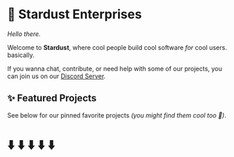 # 🚀 Stardust Enterprises

*Hello there.*

Welcome to **Stardust**, where cool people build cool software *for* cool users. basically.

If you wanna chat, contribute, or need help with some of our projects, you can join us on our [Discord Server](https://stardust.enterprises/discord).

<!--
## 🧰  Known Technologies

**💻 Programming Languages**:
* [Java](https://adoptium.net) - extensive knowledge of the Java programming language and its specifications, as well as its underlying priciples through the JVM bytecode representation, as well as obfuscation and reverse-engineering techniques
* [Kotlin](https://kotlinlang.org) - the cooler java:tm:; a language loved by many of our developers for its direct syntax, null-safety, and practical features, allowing for better ease-of-use and increased developer productivity
* [TypeScript](https://www.typescriptlang.org/) - a web programming must-have
* [Rust](https://rust-lang.org) - a secure-by-design platform from which we hope to innovate and build elegant and cross-platform projects

**🔧 Web Utilities**:
* [React](https://reactjs.org/)
* [Tailwind](https://tailwindcss.com/)
-->

## ✨ Featured Projects
See below for our pinned favorite projects *(you might find them cool too 👀)*.

# ⬇️ ⬇️ ⬇️ ⬇️ ⬇️
